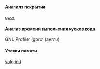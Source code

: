 #### Аналилз покрытия  

[gcov](https://ru.wikipedia.org/wiki/Gcov)  
  
#### Анализ времени выполнения кусков кода  

GNU Profiler (gprof (англ.))  
  
#### Утечки памяти

[valgrind](https://ru.wikipedia.org/wiki/Valgrind)  
